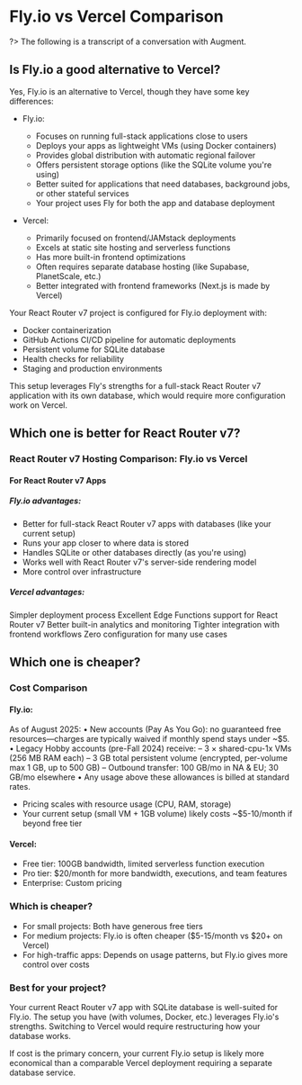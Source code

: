 # Fly.io vs Vercel Comparison

?> The following is a transcript of a conversation with Augment.

## Is Fly.io a good alternative to Vercel?

Yes, Fly.io is an alternative to Vercel, though they have some key differences:

- Fly.io:
   - Focuses on running full-stack applications close to users
   - Deploys your apps as lightweight VMs (using Docker containers)
   - Provides global distribution with automatic regional failover
   - Offers persistent storage options (like the SQLite volume you're using)
   - Better suited for applications that need databases, background jobs, or other stateful services
   - Your project uses Fly for both the app and database deployment

- Vercel:
   - Primarily focused on frontend/JAMstack deployments
   - Excels at static site hosting and serverless functions
   - Has more built-in frontend optimizations
   - Often requires separate database hosting (like Supabase, PlanetScale, etc.)
   - Better integrated with frontend frameworks (Next.js is made by Vercel)

Your React Router v7 project is configured for Fly.io deployment with:

- Docker containerization
- GitHub Actions CI/CD pipeline for automatic deployments
- Persistent volume for SQLite database
- Health checks for reliability
- Staging and production environments

This setup leverages Fly's strengths for a full-stack React Router v7 application with its own database, which would require more configuration work on Vercel.

## Which one is better for React Router v7?

### React Router v7 Hosting Comparison: Fly.io vs Vercel

#### For React Router v7 Apps

##### Fly.io advantages:

- Better for full-stack React Router v7 apps with databases (like your current setup)
- Runs your app closer to where data is stored
- Handles SQLite or other databases directly (as you're using)
- Works well with React Router v7's server-side rendering model
- More control over infrastructure

##### Vercel advantages:

Simpler deployment process
Excellent Edge Functions support for React Router v7
Better built-in analytics and monitoring
Tighter integration with frontend workflows
Zero configuration for many use cases

## Which one is cheaper?

### Cost Comparison

#### Fly.io:

As of August 2025:
• New accounts (Pay As You Go): no guaranteed free resources—charges are typically waived if monthly spend stays under ~$5.
• Legacy Hobby accounts (pre-Fall 2024) receive:
– 3 × shared-cpu-1x VMs (256 MB RAM each)
– 3 GB total persistent volume (encrypted, per-volume max 1 GB, up to 500 GB)
– Outbound transfer: 100 GB/mo in NA & EU; 30 GB/mo elsewhere
• Any usage above these allowances is billed at standard rates.

- Pricing scales with resource usage (CPU, RAM, storage)
- Your current setup (small VM + 1GB volume) likely costs ~$5-10/month if beyond free tier

#### Vercel:

- Free tier: 100GB bandwidth, limited serverless function execution
- Pro tier: $20/month for more bandwidth, executions, and team features
- Enterprise: Custom pricing

### Which is cheaper?

- For small projects: Both have generous free tiers
- For medium projects: Fly.io is often cheaper ($5-15/month vs $20+ on Vercel)
- For high-traffic apps: Depends on usage patterns, but Fly.io gives more control over costs

### Best for your project?

Your current React Router v7 app with SQLite database is well-suited for Fly.io. The setup you have (with volumes, Docker, etc.) leverages Fly.io's strengths. Switching to Vercel would require restructuring how your database works.

If cost is the primary concern, your current Fly.io setup is likely more economical than a comparable Vercel deployment requiring a separate database service.
